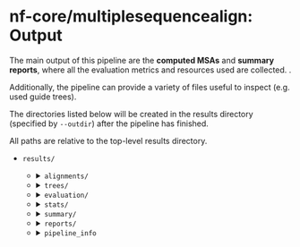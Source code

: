 # nf-core/multiplesequencealign: Output

The main output of this pipeline are the **computed MSAs**  and **summary reports**, where all the evaluation metrics and resources used are collected. . 

Additionally, the pipeline can provide a variety of files useful to inspect (e.g. used guide trees). 

The directories listed below will be created in the results directory (specified by `--outdir`) after the pipeline has finished.

All paths are relative to the top-level results directory.

- `results/`
  - <details markdown="1">
    <summary><code>alignments/</code></summary>
      <b>MSA computed.</b>

      Each subdirectory is named after the sample id. It contains all the computed alignments for the given sample. The filename is built with the informations of the input file used and the tool(s). 
      - <code>{SampleID}/{SampleID}_{Tree}_args-{Tree_args}_{MSA}_args-{MSA_args}.aln</code>. 

    </details>
  - <details markdown="1">
    <summary><code>trees/</code></summary>

      <b>Rendered guide trees </b>

      If you have explicitly enabled the computation of guide trees via the toolsheet to be used by the MSA tool, these guide trees will be generated and stored in the trees directory.
      
      Each subdirectory is named after the sample id. It contains all the computed trees for the given sample. The filename is built with the informations of the input file used and the tool(s).

      - <code>{SampleID}/{SampleID}_{Tree}_args-{Tree_args}.dnd</code>.
      
    </details>
  - <details markdown="1">
    <summary><code>evaluation/</code></summary>

      <b>Computed evaluation statistics.</b>
      - <code>tcoffee_irmsd/</code>: directory containing the files with the complete iRMSD files. If `--calc_irmsd` is specified.
      - <code>tcoffee_tcs/</code>: directory containing the files with the complete TCS files. If `--calc_tcs` is specified.
      - <code>complete_summary_eval.csv</code>: csv file containing the summary of all evaluation metrics for each input file.
    </details>  
  
  
  - <details markdown="1">
    <summary><code>stats/</code></summary>
    <b> Computed statistics about the input files </b> 

    (e.g length of the sequences, number of the sequences, etc.).

    - <code>stats/</code>
      - <code>complete_summary_stats.csv</code>: csv file containing the summary for all the statistics computed on the input file.
      - <code>sequences/</code>
        - <code>seqstats/*_seqstats.csv</code>: file containing the sequence input length for each sequence in the family defined by the file name. If <code>--calc_seq_stats</code> is specified.
        - <code>perc_sim/*.txt</code>: file containing the pairwise sequence similarity for all input sequences. If <code>--calc_sim</code> is specified.
      - <code>structures/</code> 
        - <code>plddt/*_full_plddt.csv</code>: file containing the plddt of the structures for each sequence in the input file. If <code>--extract_plddt</code> is specified.
      </details>

    - <details markdown="1">
      <summary><code>summary/</code></summary>
        <b> CSV file with the summary of all statistics, evaluation metrics and resources used by each combination of tools </b>


        - <code>complete_summary_stats_with_trace.csv</code>: csv file containing the content of complete_summary_stats merged with the information of the trace file. This will not contain the resources usage running with <code>-resume</code>.
        </details>

    - <details markdown="1">
      <summary><code>reports/</code></summary>
      <b>QC and visualization reports.</b>

      - <details markdown="2">
          <summary><code>multiqc</code></summary>

          <b> MultiQC summary </b>

          <a href="http://multiqc.info">MultiQC</a> is a visualization tool that generates a single HTML report summarising all samples in your project. Most of the pipeline QC results are visualised in the report and further statistics are available in the report data directory.

          Results generated by MultiQC collate pipeline QC from supported tools e.g. FastQC. The pipeline has special steps which also allow the software versions to be reported in the MultiQC output for future traceability. For more information about how to use MultiQC reports, see <a href="http://multiqc.info">multiqc.info</a>.

          - <code>reports/multiqc/</code>
            - <code>multiqc_report.html</code>: a standalone HTML file that can be viewed in your web browser.
            - <code>multiqc_data/</code>: directory containing parsed statistics from the different tools used in the pipeline.
            - <code>multiqc_plots/</code>: directory containing static images from the report in various formats.
        </details>
      
      - <details markdown="2">
          <summary><code>visualisation</code></summary>
            <b>Foldmason</b> report for the visualization of the alignment and the protein structures.
            Only available if structures were provided as input.

          - <code>reports/visualization/</code>  
          - <code>{SampleID}_{Tree}_args-{Tree_args}_{MSA}_args-{MSA_args}.html</code>: foldmason HTML report.
          </details>


      - <details markdown="1">
          <summary> <code>shiny_app/</code></summary>

          <b> A Shiny app is created to explore interactively your results </b>.

          A shiny app is prepared to visualize the summary statistics and evaluation of the produced alignments (skip with <code>--skip_shiny</code>).

          To run the Shiny app use the following commands from the results directory:

          <code>cd shiny_app</code>
          
          <code>./run.sh</code>

          Be aware that you have to have <a href="https://shiny.posit.co/py/">shiny</a> installed to access this feature.

          - <code>run.sh</code>: executable to start the shiny app.
          - <code>*.py*</code>: shiny app files.
          - <code>*.csv</code>: csv file used by shiny app.
            </details>
        </details>


      - <details markdown="1">
          <summary><code>pipeline_info</code></summary>
          <b>Extra information about the pipeline execution.</b>

          - Reports generated by Nextflow: <code>execution_report.html</code>, <code>execution_timeline.html</code>, <code>execution_trace.txt</code> and <code>pipeline_dag.dot</code>, <code>pipeline_dag.svg</code>.
          - Reports generated by the pipeline: <code>pipeline_report.html</code>, <code>pipeline_report.txt</code> and <code>software_versions.yml</code>. The <code>pipeline_report*</code> files will only be present if the <code>--email</code>,  <code>--email_on_fail</code> parameter's are used when running the pipeline.
          - Reformatted samplesheet files used as input to the pipeline: <code>samplesheet.valid.csv</code>.
          - Parameters used by the pipeline run: <code>params.json</code>.
          <a href="https://www.nextflow.io/docs/latest/tracing.html">Nextflow</a> provides excellent functionality for generating various reports relevant to the running and execution of the pipeline. This will allow you to troubleshoot errors with the running of the pipeline, and also provide you with other information such as launch commands, run times and resource usage.
        </details>
  
  </details>
